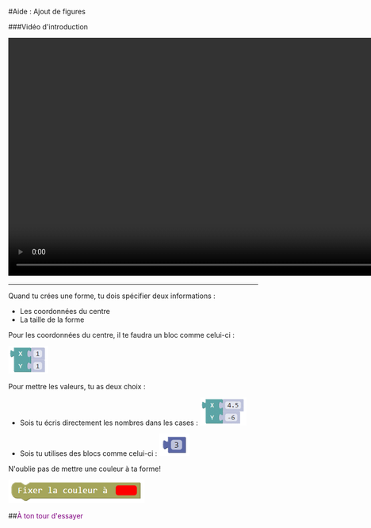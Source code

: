 #Aide : Ajout de figures

###Vidéo d'introduction

<video class="text-center" height="480" loop autoplay>
  <source src="vid/animation_p1.mp4" type="video/mp4">
</video>

***

Quand tu crées une forme, tu dois spécifier deux informations : 
- Les coordonnées du centre
- La taille de la forme

Pour les coordonnées du centre, il te faudra un bloc comme celui-ci :

![Bloc XY][bloc_xy]

Pour  mettre les valeurs, tu as deux choix :
- Sois tu écris directement les nombres dans les cases : 
![Bloc XY nombre][bloc_xy_num]

- Sois tu utilises des blocs comme celui-ci : 
![Bloc nombre][bloc_num]

N'oublie pas de mettre une couleur à ta forme!

![Bloc couleur][bloc_couleur]

##<span style="color: #800080">À ton tour d'essayer</span>

[bloc_xy]: img/XY.png
[bloc_xy_num]: img/XY_num.png
[bloc_num]: img/num.png
[bloc_couleur]: img/couleur.png